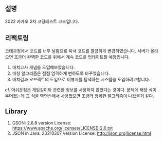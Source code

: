 ## 설명
2022 카카오 2차 코딩테스트 코드입니다.  

## 리팩토링
코테과정에서 코드를 너무 날림으로 짜서 코드를 깔끔하게 변경하였습니다. 서버가 올라오면 조금더 완벽한 코드를 위해서 계속 코드를 업데이트할 예정입니다.

1. 배치고사 개념을 도입해보았습니다.
2. 매칭 알고리즘은 점점 엄격하게 변하도록 바꾸었습니다.
3. 매치결과 오브젝트의 도입으로 어뷰저를 탐색하는 시스템을 도입하려고합니다.

cf. 아쉬운점은 게임길이와 관련한 정보를 사용하지 않았다는 것이다.
문제에 해당 식이 주어졌는데 그 식을 역연산해서 사용했으면 조금더 정확한 알고리즘이 나왔을거 같다.
## Library  
1. GSON: 2.8.8 version License: https://www.apache.org/licenses/LICENSE-2.0.txt
2. JSON in Java: 20210307 version License: http://json.org/license.html